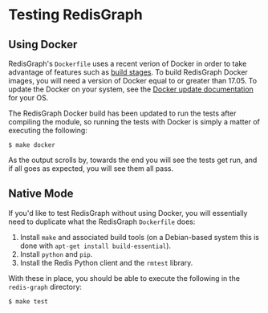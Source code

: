 # Testing RedisGraph


## Using Docker

RedisGraph's `Dockerfile` uses a recent verion of Docker in order to take
advantage of features such as [build stages](https://docs.docker.com/develop/develop-images/multistage-build/).
To build RedisGraph Docker images, you will need a version of Docker equal to
or greater than 17.05. To update the Docker on your system, see the
[Docker update documentation](https://www.docker.com/community-edition#/download)
for your OS.

The RedisGraph Docker build has been updated to run the tests after compiling
the module, so running the tests with Docker is simply a matter of executing
the following:

```
$ make docker
```

As the output scrolls by, towards the end you will see the tests get run, and
if all goes as expected, you will see them all pass.


## Native Mode

If you'd like to test RedisGraph without using Docker, you will essentially
need to duplicate what the RedisGraph `Dockerfile` does:

1. Install `make` and associated build tools (on a Debian-based system
   this is done with `apt-get install build-essential`).
1. Install `python` and `pip`.
1. Install the Redis Python client and the `rmtest` library.

With these in place, you should be able to execute the following in the
`redis-graph` directory:

```
$ make test
```
